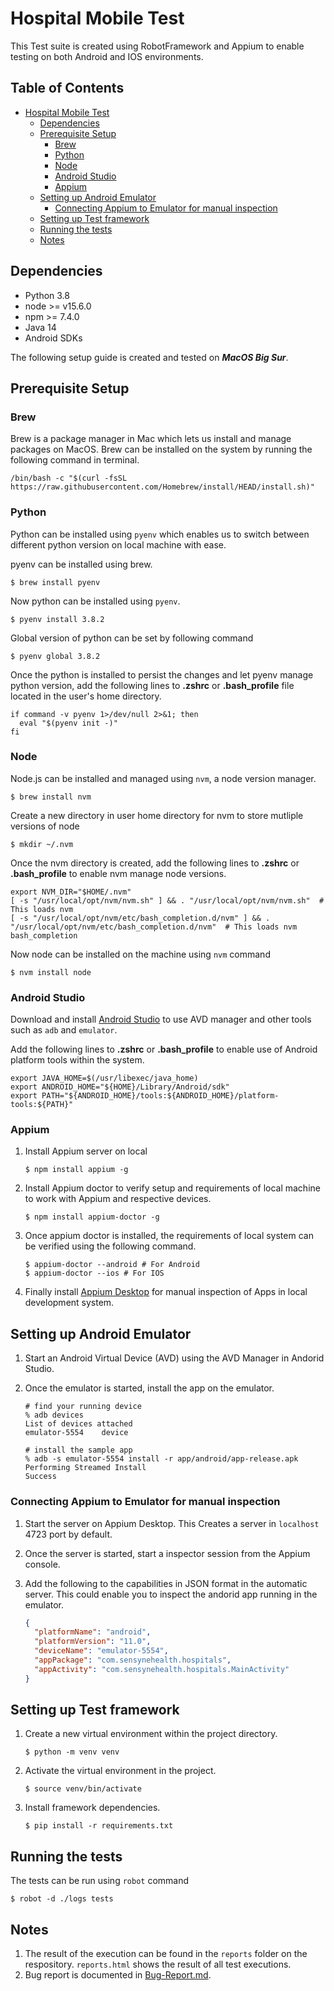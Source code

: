# Hospital Mobile Test

This Test suite is created using RobotFramework and Appium to enable testing on both Android and IOS environments.

## Table of Contents
- [Hospital Mobile Test](#hospital-mobile-test)
  * [Dependencies](#dependencies)
  * [Prerequisite Setup](#prerequisite-setup)
    + [Brew](#brew)
    + [Python](#python)
    + [Node](#node)
    + [Android Studio](#android-studio)
    + [Appium](#appium)
  * [Setting up Android Emulator](#setting-up-android-emulator)
    + [Connecting Appium to Emulator for manual inspection](#connecting-appium-to-emulator-for-manual-inspection)
  * [Setting up Test framework](#setting-up-test-framework)
  * [Running the tests](#running-the-tests)
  * [Notes](#notes) 

## Dependencies

* Python 3.8
* node >= v15.6.0
* npm >= 7.4.0
* Java 14
* Android SDKs

The following setup guide is created and tested on ***MacOS Big Sur***.

## Prerequisite Setup

### Brew

Brew is a package manager in Mac which lets us install and manage packages on MacOS. Brew can be installed on the system by running the following command in terminal.

```shell
/bin/bash -c "$(curl -fsSL https://raw.githubusercontent.com/Homebrew/install/HEAD/install.sh)"	
```

### Python

Python can be installed using `pyenv` which enables us to switch between different python version on local machine with ease.

pyenv can be installed using brew.

```shell
$ brew install pyenv
```

Now python can be installed using `pyenv`.

```shell
$ pyenv install 3.8.2
```

Global version of python can be set by following command

```shell
$ pyenv global 3.8.2
```

Once the python is installed to persist the changes and let pyenv manage python version, add the following lines to **.zshrc** or **.bash_profile** file located in the user's home directory.

```shell
if command -v pyenv 1>/dev/null 2>&1; then
  eval "$(pyenv init -)"
fi
```

### Node

Node.js can be installed and managed using `nvm`, a node version manager.

```shell
$ brew install nvm
```

Create a new directory in user home directory for nvm to store mutliple versions of node

```shell
$ mkdir ~/.nvm
```

Once the nvm directory is created, add the following lines  to **.zshrc** or **.bash_profile** to enable nvm manage node versions.

```shell
export NVM_DIR="$HOME/.nvm"
[ -s "/usr/local/opt/nvm/nvm.sh" ] && . "/usr/local/opt/nvm/nvm.sh"  # This loads nvm
[ -s "/usr/local/opt/nvm/etc/bash_completion.d/nvm" ] && . "/usr/local/opt/nvm/etc/bash_completion.d/nvm"  # This loads nvm bash_completion
```

Now node can be installed on the machine using `nvm` command

```shell
$ nvm install node
```

### Android Studio

Download and install [Android Studio](https://developer.android.com/studio) to use AVD manager and other tools such as `adb` and `emulator`.

Add the following lines to **.zshrc** or **.bash_profile** to enable use of Android platform tools within the system.

```shell
export JAVA_HOME=$(/usr/libexec/java_home)
export ANDROID_HOME="${HOME}/Library/Android/sdk"
export PATH="${ANDROID_HOME}/tools:${ANDROID_HOME}/platform-tools:${PATH}"
```

### Appium

1. Install Appium server on local

    ```shell
   $ npm install appium -g
   ```

2. Install Appium doctor to verify setup and requirements of local machine to work with Appium and respective devices. 

   ```shell
   $ npm install appium-doctor -g
   ```

3. Once appium doctor is installed, the requirements of local system can be verified using the following command.

   ```shell
   $ appium-doctor --android # For Android
   $ appium-doctor --ios # For IOS
   ```

4. Finally install [Appium Desktop](http://appium.io/) for manual inspection of Apps in local development system.



## Setting up Android Emulator

1. Start an Android Virtual Device (AVD) using the AVD Manager in Andorid Studio.

2. Once the emulator is started, install the app on the emulator.

   ```shell
   # find your running device
   % adb devices
   List of devices attached
   emulator-5554	device
   
   # install the sample app
   % adb -s emulator-5554 install -r app/android/app-release.apk
   Performing Streamed Install
   Success
   ```

   

### Connecting Appium to Emulator for manual inspection

1. Start the server on Appium Desktop. This Creates a server in `localhost` 4723 port by default.

2. Once the server is started, start a inspector session from the Appium console.

3. Add the following to the capabilities in JSON format in the automatic server. This could enable you to inspect the andorid app running in the emulator.

   ```json
   {
     "platformName": "android",
     "platformVersion": "11.0",
     "deviceName": "emulator-5554",
     "appPackage": "com.sensynehealth.hospitals",
     "appActivity": "com.sensynehealth.hospitals.MainActivity"
   }
   ```

   

## Setting up Test framework

1. Create a new virtual environment within the project directory.

   ```shell
   $ python -m venv venv
   ```

2. Activate the virtual environment in the project.

   ```shell
   $ source venv/bin/activate
   ```

3. Install framework dependencies.

   ```shell
   $ pip install -r requirements.txt
   ```

   

## Running the tests

The tests can be run using `robot` command

```shell
$ robot -d ./logs tests
```



## Notes

1. The result of the execution can be found in the `reports` folder on the respository. `reports.html` shows the result of all test executions. 
2. Bug report is documented in [Bug-Report.md](Bug-Report.md).
